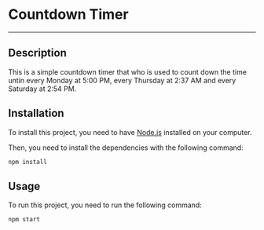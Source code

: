 # Countdown Timer
---

## Description

This is a simple countdown timer that who is used to count down the time untin every Monday at 5:00 PM, every Thursday at 2:37 AM and every Saturday at 2:54 PM.

## Installation

To install this project, you need to have [Node.js](https://nodejs.org/en/) installed on your computer.

Then, you need to install the dependencies with the following command:

```bash
npm install
```


## Usage

To run this project, you need to run the following command:

```bash
npm start
```